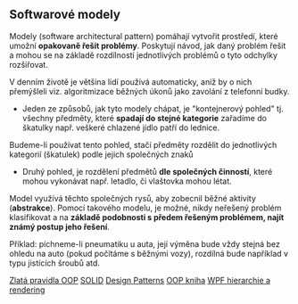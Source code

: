 ## Softwarové modely

 Modely (software architectural pattern) pomáhají vytvořit prostředí, které umožní **opakovaně řešit problémy**. Poskytují návod, jak daný problém řešit a mohou se na základě rozdílností jednotlivých problémů o tyto odchylky rozšiřovat.

 V denním životě je většina lidí používá automaticky, aniž by o nich přemýšleli viz. algoritmizace běžných úkonů jako zavolání z telefonní budky.  

*   Jeden ze způsobů, jak tyto modely chápat, je "kontejnerový pohled" tj. všechny předměty, které **spadají do stejné kategorie** zařadíme do škatulky např. veškeré chlazené jídlo patří do lednice.

 Budeme-li používat tento pohled, stačí předměty rozdělit do jednotlivých kategorií (škatulek) podle jejich společných znaků
*   Druhý pohled, je rozdělení předmětů **dle společných činností**, které mohou vykonávat např. letadlo, či vlaštovka mohou létat.

 Model využívá těchto společných rysů, aby zobecnil běžné aktivity (**abstrakce**). Pomocí takového modelu, je možné, nikdy neřešený problém klasifikovat a na **základě podobnosti s předem řešeným problémem, najít známý postup jeho řešení**.

Příklad: píchneme-li pneumatiku u auta, její výměna bude vždy stejná bez ohledu na auto (pokud počítáme s běžnými vozy), rozdílná bude například v typu jistících šroubů atd.

[Zlatá pravidla OOP](https://www.codeproject.com/Articles/768052/Golden-Rules-Of-Good-OOP)
[SOLID](http://www.codeproject.com/Articles/703634/SOLID-architecture-principles-using-simple-Csharp)
[Design Patterns](http://www.dofactory.com/net/design-patterns)
[OOP kniha](attachment/HeadFirstDesignPatterns.pdf)
[WPF hierarchie a rendering](https://docs.microsoft.com/en-us/dotnet/framework/wpf/graphics-multimedia/wpf-graphics-rendering-overview)